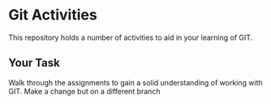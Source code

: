 # Git Activities #
This repository holds a number of activities to aid in your learning of GIT.

## Your Task ##
Walk through the assignments to gain a solid understanding of working with GIT.
Make a change but on a different branch